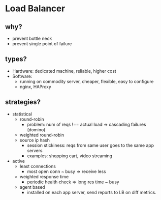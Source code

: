 # Load Balancer

## why?
- prevent bottle neck
- prevent single point of failure

## types?
- Hardware: dedicated machine, reliable, higher cost
- Software: 
  - running on commodity server, cheaper, flexible, easy to configure
  - nginx, HAProxy

## strategies?
- statistical
  - round-robin
    - problem: num of reqs !== actual load => cascading failures (domino)
  - weighted round-robin
  - source ip hash
    - session stickiness: reqs from same user goes to the same app servers
    - examples: shopping cart, video streaming
- active
  - least connections
    - most open conn ~ busy => receive less
  - weighted response time
    - periodic health check => long res time ~ busy
  - agent based
    - installed on each app server, send reports to LB on diff metrics.
